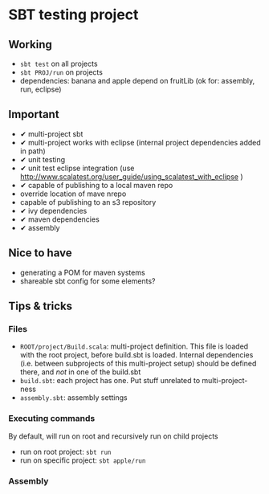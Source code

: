 


SBT testing project
===================

Working
-------
- `sbt test` on all projects
- `sbt PROJ/run` on projects
- dependencies: banana and apple depend on fruitLib (ok for: assembly, run, eclipse)


Important
--------

- ✔ multi-project sbt
- ✔ multi-project works with eclipse (internal project dependencies added in path)
- ✔ unit testing
- ✔ unit test eclipse integration (use http://www.scalatest.org/user_guide/using_scalatest_with_eclipse )
- ✔ capable of publishing to a local maven repo
- override location of mave nrepo
- capable of publishing to an s3 repository
- ✔ ivy dependencies
- ✔ maven dependencies
- ✔ assembly


Nice to have
------------
- generating a POM for maven systems
- shareable sbt config for some elements?


Tips & tricks
-------------

### Files

- `ROOT/project/Build.scala`: multi-project definition. This file is loaded with the root project, before build.sbt is loaded. Internal dependencies (i.e. between subprojects of this multi-project setup) should be defined there, and *not* in one of the build.sbt
- `build.sbt`: each project has one. Put stuff unrelated to multi-project-ness
- `assembly.sbt`: assembly settings

### Executing commands

By default, will run on root and recursively run on child projects
- run on root project: `sbt run`
- run on specific project: `sbt apple/run`

### Assembly




